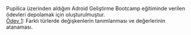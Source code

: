 Pupilica üzerinden aldığım Adroid Geliştirme Bootcamp eğitiminde verilen ödevleri depolamak için oluşturulmuştur.
<br>
<a href="https://github.com/falcon3691/Android-Geli-tirme-Bootcamp/tree/main/Odev1">Ödev 1</a>: Farklı türlerde değişkenlerin tanımlanması ve değerlerinin atanaması.
